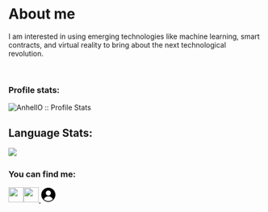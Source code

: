 <h1 align="left">About me</h1>

<p align="left">    I am interested in using emerging technologies like machine learning, smart contracts, and virtual reality to bring about the next technological revolution.<p>
<br>

<h3 align="left">Profile stats:</h3>

<p align="left"><img src="https://github-readme-stats.vercel.app/api?username=JohnminerIv&show_icons=true&theme=synthwave" alt="AnhellO :: Profile Stats" /></p>

<h2 align="left">Language Stats:</h2>

<p align="left"><img src="https://github-readme-stats.vercel.app/api/top-langs/?username=JohnminerIv&langs_count=10&theme=tokyonight&layout=compact" /></p>

<h3 align="left">You can find me:</h3>

<p align="left">
  <a href="https://www.linkedin.com/in/john-miner-61b95618a/">
    <img align="left" src="https://www.vectorlogo.zone/logos/linkedin/linkedin-icon.svg" height="30" width="30">
  </a>
  <a href="https://www.youtube.com/channel/UCClGu3v8_mcbYKkk7eIzJZg">
    <img src="https://www.vectorlogo.zone/logos/youtube/youtube-icon.svg" height="30" width="30">
  </a>
    <a href="https://john-the-fourth.engineer/">
    <img src="abstract-user-flat-3.svg" height="30" width="30">
  </a>
</p>
